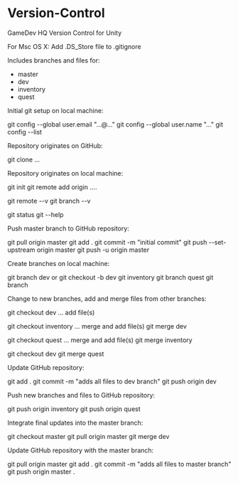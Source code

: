 # Version-Control
GameDev HQ Version Control for Unity

For Msc OS X: Add .DS_Store file to .gitignore

Includes branches and files for:
- master
- dev
- inventory
- quest

Initial git setup on local machine:

git config --global user.email "...@..."
git config --global user.name "..."
git config --list

Repository originates on GitHub:

git clone ...


Repository originates on local machine:

git init
git remote add origin ….

git remote --v
git branch --v

git status
git --help

Push master branch to GitHub repository:

git pull origin master
git add .
git commit -m "initial commit"
git push --set-upstream origin master
git push -u origin master

Create branches on local machine:

git branch dev or git checkout -b dev
git inventory
git branch quest
git branch

Change to new branches, add and merge files from other branches:

git checkout dev
… add file(s)

git checkout inventory
… merge and add file(s)
git merge dev

git checkout quest
… merge and add file(s)
git merge inventory

git checkout dev
git merge quest

Update GitHub repository:

git add .
git commit -m "adds all files to dev branch"
git push origin dev

Push new branches and files to GitHub repository:

git push origin inventory
git push origin quest

Integrate final updates into the master branch:

git checkout master
git pull origin master
git merge dev

Update GitHub repository with the master branch:

git pull origin master
git add .
git commit -m "adds all files to master branch"
git push origin master
.
